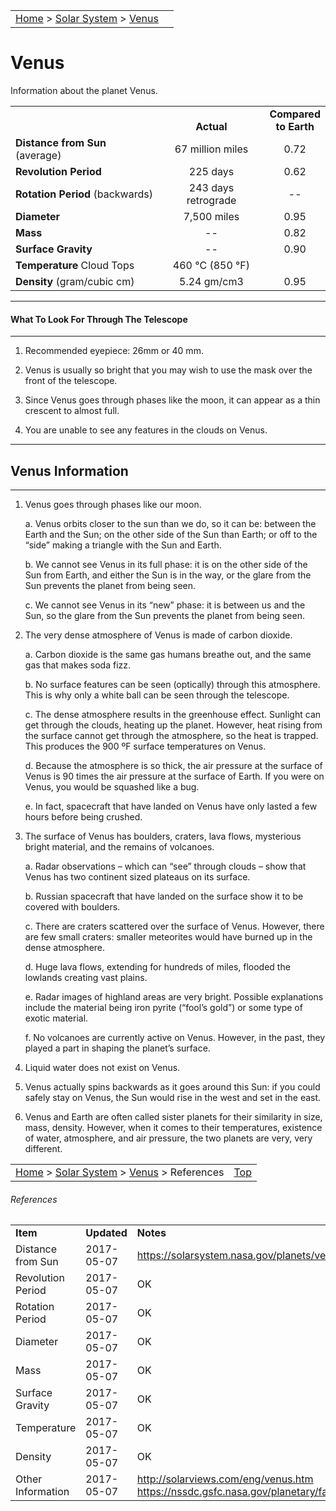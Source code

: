 <script src="/js/whatsup.js"></script>
<script type="text/javascript">
	var objectName ="Venus"
	var objectDesc ="Earth's Closest Planetary Neighbor"
	var objectImage="venus.png"
</script>

|    |    |
|:---|---:|
|[Home](/notes/#object-notes) > [Solar System](/notes/#solar-system) > [Venus](#venus) | <div id=whatsup></div> |

# Venus

Information about the planet Venus.

|  |  |  |
|---|:--:|:--:|
|  |<br/>**Actual**|**Compared<br/>to Earth**|
|**Distance from Sun** (average)| 67 million miles | 0.72 |
|**Revolution Period**| 225 days | 0.62 |
|**Rotation Period** (backwards)| 243 days retrograde | -- |
|**Diameter**| 7,500 miles | 0.95 |
|**Mass**| -- | 0.82 |
|**Surface Gravity**| -- | 0.90 |
|**Temperature** Cloud Tops| 460 &deg;C (850 &deg;F)|  |
|**Density** (gram/cubic cm)|5.24 gm/cm3| 0.95 |

---
#### What To Look For Through The Telescope
---

1.	Recommended eyepiece: 26mm or 40 mm.

2.	Venus is usually so bright that you may wish to use the mask over the front of the  telescope.

3.	Since Venus goes through phases like the moon, it can appear as a thin crescent to almost full.

4.	You are unable to see any features in the clouds on Venus.

---
## Venus Information
---

1.	Venus goes through phases like our moon.

	a.	Venus orbits closer to the sun than we do, so it can be: between the Earth and the Sun; on the other side of the Sun than Earth; or off to the “side” making a triangle with the Sun and Earth.

	b.	We cannot see Venus in its full phase: it is on the other side of the Sun from Earth, and either the Sun is in the way, or the glare from the Sun prevents the planet from being seen.

	c.	We cannot see Venus in its “new” phase: it is between us and the Sun, so the glare from the Sun prevents the planet from being seen.

2.	The very dense atmosphere of Venus is made of carbon dioxide.

	a.	Carbon dioxide is the same gas humans breathe out, and the same gas that makes soda fizz. 

	b.	No surface features can be seen (optically) through this atmosphere.  This is why only a white ball can be seen through the telescope.

	c.	The dense atmosphere results in the greenhouse effect.  Sunlight can get through the clouds, heating up the planet.  However, heat rising from the surface cannot get through the atmosphere, so the heat is trapped.  This produces the 900 ºF surface temperatures on Venus.

	d.	Because the atmosphere is so thick, the air pressure at the surface of Venus is 90 times the air pressure at the surface of Earth.  If you were on Venus, you would be squashed like a bug.

	e.	In fact, spacecraft that have landed on Venus have only lasted a few hours before being crushed.

3.	The surface of Venus has boulders, craters, lava flows, mysterious bright material, and the remains of volcanoes.

	a.	Radar observations – which can “see” through clouds – show that Venus has two continent sized plateaus on its surface.

	b.	Russian spacecraft that have landed on the surface show it to be covered with boulders.

	c.	There are craters scattered over the surface of Venus.  However, there are few small craters: smaller meteorites would have burned up in the dense atmosphere.

	d.	Huge lava flows, extending for hundreds of miles, flooded the lowlands creating vast plains.

	e.	Radar images of highland areas are very bright.  Possible explanations include the material being iron pyrite (“fool’s gold”) or some type of exotic material.

	f.	No volcanoes are currently active on Venus.  However, in the past, they played a part in shaping the planet’s surface.

4.	Liquid water does not exist on Venus.

5.	Venus actually spins backwards as it goes around this Sun: if you could safely stay on Venus, the Sun would rise in the west and set in the east.

6.	Venus and Earth are often called sister planets for their similarity in size, mass, density.  However, when it comes to their temperatures, existence of water, atmosphere, and air pressure, the two planets are very, very different.

|    |    |
|:---|---:|
|[Home](/notes/#object-notes) > [Solar System](/notes/#solar-system) > [Venus](#venus) > References |[Top](#venus)|

###### References
|   |   |   |
|---|---|---|
|**Item**|**Updated**|**Notes**|
|Distance from Sun|2017-05-07|<https://solarsystem.nasa.gov/planets/venus/facts>|
|Revolution Period|2017-05-07| OK |
|Rotation Period|2017-05-07| OK |
|Diameter|2017-05-07| OK |
|Mass|2017-05-07| OK |
|Surface Gravity|2017-05-07| OK |
|Temperature|2017-05-07| OK |
|Density|2017-05-07| OK |
|Other Information|2017-05-07|<http://solarviews.com/eng/venus.htm><br/><https://nssdc.gsfc.nasa.gov/planetary/factsheet/venusfact.html>|